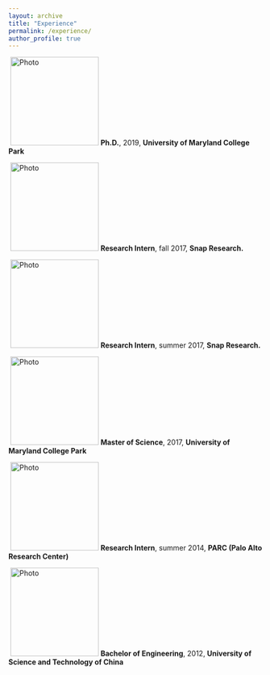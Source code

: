 ```yaml
---
layout: archive
title: "Experience"
permalink: /experience/
author_profile: true
---
```


<p align="left">
  <img src="https://hyxu2006.github.io/files/umd_img.png?raw=true" alt="Photo" style="height: 175px;"/> 
<b>Ph.D.</b>, 2019, <b>University of Maryland College Park</b> 
</p>

<p align="left">
  <img src="https://hyxu2006.github.io/files/snap_img.png?raw=true" alt="Photo" style="height: 175px;"/> 
<b>Research Intern</b>, fall 2017, <b>Snap Research.</b>
</p>

<p align="left">
  <img src="https://hyxu2006.github.io/files/snap_img.png?raw=true" alt="Photo" style="height: 175px;"/> 
<b>Research Intern</b>, summer 2017, <b>Snap Research.</b>  
</p>

<p align="left">
  <img src="https://hyxu2006.github.io/files/umd_img.png?raw=true" alt="Photo" style="height: 175px;"/> 
<b>Master of Science</b>, 2017, <b>University of Maryland College Park</b> 
</p>

<p align="left">
  <img src="https://hyxu2006.github.io/files/parc_img.jpg?raw=true" alt="Photo" style="height: 175px;"/> 
<b>Research Intern</b>, summer 2014, <b>PARC (Palo Alto Research Center)</b>
</p>

<p align="left">
  <img src="https://hyxu2006.github.io/files/ustc_img.png?raw=true" alt="Photo" style="height: 175px;"/> 
<b>Bachelor of Engineering</b>, 2012, <b>University of Science and Technology of China</b>
</p>
<!-- <b>Undergraduate</b> bachelor degree with major in Electrical Engineering and Information Science. -->
